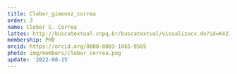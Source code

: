 ```yaml
---
title: Cleber_gimenez_correa
order: 3
name: Cleber G. Correa
lattes: http://buscatextual.cnpq.br/buscatextual/visualizacv.do?id=K4239809D8
membership: PHD
orcid: https://orcid.org/0000-0003-1065-9565
photo: img/members/cleber_correa.png
update: '2022-08-15'
---
```


